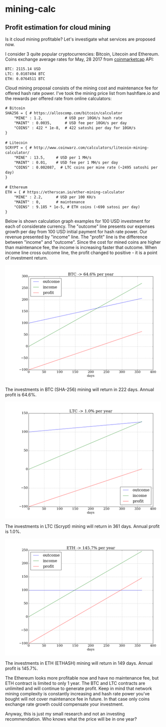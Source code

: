# mining-calc

## Profit estimation for cloud mining

Is it cloud mining profitable? Let's investigate what services are proposed now.

I consider 3 quite popular cryptocurrencies: Bitcoin, Litecoin and Ethereum. Coins exchange average rates for May, 28 2017 from [coinmarketcap](http://coinmarketcap.com/api/) API:
```
BTC: 2115.14 USD 
LTC: 0.0107494 BTC
ETH: 0.0764511 BTC
```

Cloud mining proposal consists of the mining cost and maintenance fee for offered hash rate power. I've took the mining price list from hashflare.io and the rewards per offered rate from online calculators:

```
# Bitcoin
SHA256 = { # https://alloscomp.com/bitcoin/calculator
    "MINE" : 1.2,          # USD per 10GH/s hash rate
    "MAINT" : 0.0035,      # USD fee per 10GH/s per day
    "COINS" : 422 * 1e-8,  # 422 satoshi per day for 10GH/s
}

# Litecoin
SCRYPT = { # http://www.coinwarz.com/calculators/litecoin-mining-calculator/
    "MINE" : 13.5,     # USD per 1 MH/s
    "MAINT" : 0.01,    # USD fee per 1 MH/s per day
    "COINS" : 0.002087,  # LTC coins per mine rate (~2495 satoshi per day)
}

# Ethereum
ETH = { # https://etherscan.io/ether-mining-calculator
    "MINE" : 2.2,      # USD per 100 KH/s
    "MAINT" : 0,       # maintenance
    "COINS" : 9.185 * 1e-5, # ETH coins (~690 satosi per day)
}
```

Below is shown calculation graph examples for 100 USD investment for each of considerate currency. The "outcome" line presents our expenses growth per day from 100 USD initial payment for hash rate power. Our revenue presented by "income" line. The "profit" line is the difference between "income" and "outcome". Since the cost for mined coins are higher than maintenance fee, the income is increasing faster that outcome. When income line cross outcome line, the profit changed to positive - it is a point of investment return.

![BTC](./img/BTC.png)

The investments in BTC (SHA-256) mining will return in 222 days. Annual profit is 64.6%.

![LTC](./img/LTC.png)

The investments in LTC (Scrypt) mining will return in 361 days. Annual profit is 1.0%.

![ETH](./img/ETH.png)

The investments in ETH (ETHASH) mining will return in 149 days. Annual profit is 145.7%.

The Ethereum looks more profitable now and have no maintenance fee, but ETH contract is limited to only 1 year. The BTC and LTC contracts are unlimited and will continue to generate profit. Keep in mind that network mining complexity is constantly increasing and hash rate power you've bought will not cover maintenance fee in future. In that case only coins exchange rate growth could compensate your investment.

Anyway, this is just my small research and not an investing recommendation. Who knows what the price will be in one year?
